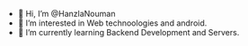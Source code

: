 - 👋 Hi, I’m @HanzlaNouman
- 👀 I’m interested in Web technoologies and android.
- 🌱 I’m currently learning Backend Development and Servers.

<!---
HanzlaNouman/HanzlaNouman is a ✨ special ✨ repository because its `README.md` (this file) appears on your GitHub profile.
You can click the Preview link to take a look at your changes.
--->
